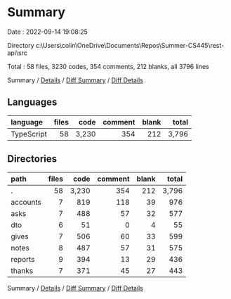 # Summary

Date : 2022-09-14 19:08:25

Directory c:\\Users\\colin\\OneDrive\\Documents\\Repos\\Summer-CS445\\rest-api\\src

Total : 58 files,  3230 codes, 354 comments, 212 blanks, all 3796 lines

Summary / [Details](details.md) / [Diff Summary](diff.md) / [Diff Details](diff-details.md)

## Languages
| language | files | code | comment | blank | total |
| :--- | ---: | ---: | ---: | ---: | ---: |
| TypeScript | 58 | 3,230 | 354 | 212 | 3,796 |

## Directories
| path | files | code | comment | blank | total |
| :--- | ---: | ---: | ---: | ---: | ---: |
| . | 58 | 3,230 | 354 | 212 | 3,796 |
| accounts | 7 | 819 | 118 | 39 | 976 |
| asks | 7 | 488 | 57 | 32 | 577 |
| dto | 6 | 51 | 0 | 4 | 55 |
| gives | 7 | 506 | 60 | 33 | 599 |
| notes | 8 | 487 | 57 | 31 | 575 |
| reports | 9 | 394 | 13 | 29 | 436 |
| thanks | 7 | 371 | 45 | 27 | 443 |

Summary / [Details](details.md) / [Diff Summary](diff.md) / [Diff Details](diff-details.md)